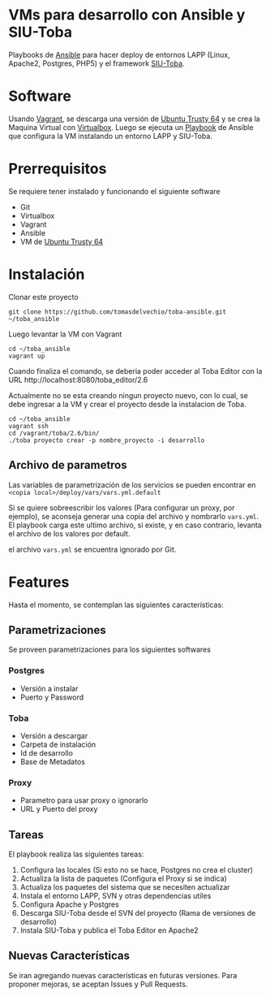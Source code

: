 # VMs para desarrollo con Ansible y SIU-Toba

Playbooks de [Ansible](http://www.ansible.com/) para hacer deploy de entornos LAPP (Linux, Apache2, Postgres, PHP5) y el framework [SIU-Toba](http://toba.siu.edu.ar/trac/toba).

# Software

Usando [Vagrant](https://www.vagrantup.com/), se descarga una versión de [Ubuntu Trusty 64](https://atlas.hashicorp.com/ubuntu/boxes/trusty64) y se crea la Maquina Virtual con [Virtualbox](https://www.virtualbox.org/). Luego se ejecuta un [Playbook](http://docs.ansible.com/playbooks.html) de Ansible que configura la VM instalando un entorno LAPP y SIU-Toba.

# Prerrequisitos

Se requiere tener instalado y funcionando el siguiente software

- Git
- Virtualbox
- Vagrant
- Ansible
- VM de [Ubuntu Trusty 64](https://atlas.hashicorp.com/ubuntu/boxes/trusty64)

# Instalación

Clonar este proyecto

`git clone https://github.com/tomasdelvechio/toba-ansible.git ~/toba_ansible`

Luego levantar la VM con Vagrant

```
cd ~/toba_ansible
vagrant up
```

Cuando finaliza el comando, se deberia poder acceder al Toba Editor con la URL http://localhost:8080/toba_editor/2.6

Actualmente no se esta creando ningun proyecto nuevo, con lo cual, se debe ingresar a la VM y crear el proyecto desde la instalacion de Toba.

```
cd ~/toba_ansible
vagrant ssh
cd /vagrant/toba/2.6/bin/
./toba proyecto crear -p nombre_proyecto -i desarrollo
```

## Archivo de parametros

Las variables de parametrización de los servicios se pueden encontrar en `<copia local>/deploy/vars/vars.yml.default`

Si se quiere sobreescribir los valores (Para configurar un proxy, por ejemplo), se aconseja generar una copia del archivo y nombrarlo `vars.yml`. El playbook carga este ultimo archivo, si existe, y en caso contrario, levanta el archivo de los valores por default.

el archivo `vars.yml` se encuentra ignorado por Git.

# Features

Hasta el momento, se contemplan las siguientes características:

## Parametrizaciones

Se proveen parametrizaciones para los siguientes softwares

### Postgres

- Versión a instalar
- Puerto y Password

### Toba

- Versión a descargar
- Carpeta de instalación
- Id de desarrollo
- Base de Metadatos

### Proxy

- Parametro para usar proxy o ignorarlo
- URL y Puerto del proxy

## Tareas

El playbook realiza las siguientes tareas:

1. Configura las locales (Si esto no se hace, Postgres no crea el cluster)
2. Actualiza la lista de paquetes (Configura el Proxy si se indica)
3. Actualiza los paquetes del sistema que se necesiten actualizar
4. Instala el entorno LAPP, SVN y otras dependencias utiles
5. Configura Apache y Postgres
6. Descarga SIU-Toba desde el SVN del proyecto (Rama de versiones de desarrollo)
7. Instala SIU-Toba y publica el Toba Editor en Apache2

## Nuevas Características

Se iran agregando nuevas características en futuras versiones. Para proponer mejoras, se aceptan Issues y Pull Requests.